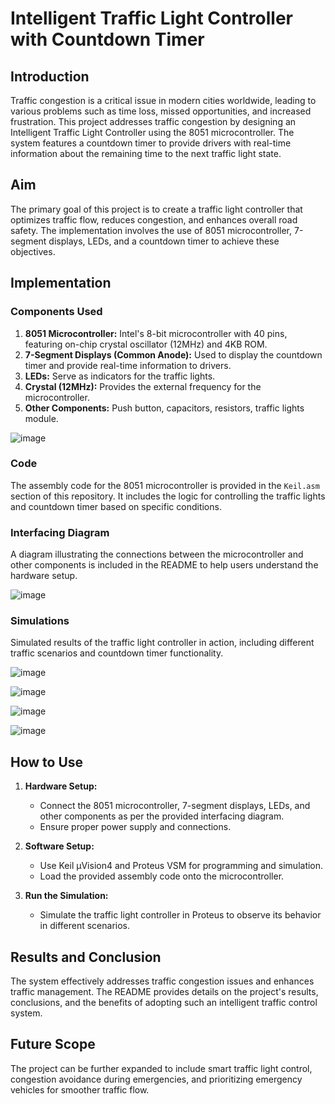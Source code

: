 # Intelligent Traffic Light Controller with Countdown Timer

## Introduction

Traffic congestion is a critical issue in modern cities worldwide, leading to various problems such as time loss, missed opportunities, and increased frustration. This project addresses traffic congestion by designing an Intelligent Traffic Light Controller using the 8051 microcontroller. The system features a countdown timer to provide drivers with real-time information about the remaining time to the next traffic light state.

## Aim

The primary goal of this project is to create a traffic light controller that optimizes traffic flow, reduces congestion, and enhances overall road safety. The implementation involves the use of 8051 microcontroller, 7-segment displays, LEDs, and a countdown timer to achieve these objectives.

## Implementation

### Components Used

1. **8051 Microcontroller:** Intel's 8-bit microcontroller with 40 pins, featuring on-chip crystal oscillator (12MHz) and 4KB ROM.
2. **7-Segment Displays (Common Anode):** Used to display the countdown timer and provide real-time information to drivers.
3. **LEDs:** Serve as indicators for the traffic lights.
4. **Crystal (12MHz):** Provides the external frequency for the microcontroller.
5. **Other Components:** Push button, capacitors, resistors, traffic lights module.

![image](https://github.com/nandinikumawat/4-way-Traffic-Light-Controller/assets/63352345/dd9410ba-4771-4a60-810e-b690de7d6d44)

### Code

The assembly code for the 8051 microcontroller is provided in the `Keil.asm` section of this repository. It includes the logic for controlling the traffic lights and countdown timer based on specific conditions.
       
### Interfacing Diagram

A diagram illustrating the connections between the microcontroller and other components is included in the README to help users understand the hardware setup.

![image](https://github.com/nandinikumawat/4-way-Traffic-Light-Controller/assets/63352345/7fb7eccc-ee39-4065-ab52-4b62750f72c9)

### Simulations

Simulated results of the traffic light controller in action, including different traffic scenarios and countdown timer functionality.

![image](https://github.com/nandinikumawat/4-way-Traffic-Light-Controller/assets/63352345/9002d140-7dc2-4069-84f7-5ce6375c9970)

![image](https://github.com/nandinikumawat/4-way-Traffic-Light-Controller/assets/63352345/12397e34-6af7-446f-9741-d3ebe3c58ee1)

![image](https://github.com/nandinikumawat/4-way-Traffic-Light-Controller/assets/63352345/2306fb6b-9c29-4c46-a313-3776fc2f3a5b)

![image](https://github.com/nandinikumawat/4-way-Traffic-Light-Controller/assets/63352345/876cd552-55e9-4444-adce-532b2555d3a9)

## How to Use

1. **Hardware Setup:**
   - Connect the 8051 microcontroller, 7-segment displays, LEDs, and other components as per the provided interfacing diagram.
   - Ensure proper power supply and connections.

2. **Software Setup:**
   - Use Keil μVision4 and Proteus VSM for programming and simulation.
   - Load the provided assembly code onto the microcontroller.

3. **Run the Simulation:**
   - Simulate the traffic light controller in Proteus to observe its behavior in different scenarios.

## Results and Conclusion

The system effectively addresses traffic congestion issues and enhances traffic management. The README provides details on the project's results, conclusions, and the benefits of adopting such an intelligent traffic control system.

## Future Scope

The project can be further expanded to include smart traffic light control, congestion avoidance during emergencies, and prioritizing emergency vehicles for smoother traffic flow.


